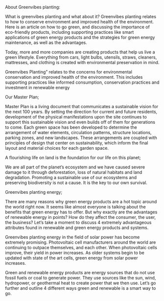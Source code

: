 About Greenvibes planting:

What is greenvibes planting and what about it? Greenvibes planting relates to how to conserve environment and improved health of the environment. 
Here is an article on how to go green, and discussing the importance of eco-friendly products, 
including supporting practices like smart applications of green energy products and the strategies for green energy maintenance, as well as the advantages.

Today, more and more companies are creating products that help us live a green lifestyle. 
Everything from cars, light bulbs, utensils, straws, cleaners, mattresses, and clothing is created with environmental preservation in mind.

Greenvibes Planting” relates to the concerns for environmental conservation and improved health of the environment. 
This includes supporting practices like informed consumption, conservation practices and investment in renewable energy

Our Master Plan;

Master Plan is a living document that communicates a sustainable vision for the next 100 years. By setting the direction for current and future residents, 
development of the physical manifestations upon the site continues to support this sustainable vision and even builds off of them for generations to come. 
Each green space has been developed to determine the arrangement of water elements, circulation patterns, structure locations, parking zones, and new landscapes. 
These arrangements are coupled with principles of design that center on sustainability, which inform the final layout and material choices for each garden space.



A flourishing life on land is the foundation for our life on this planet;

We are all part of the planet’s ecosystem and we have caused severe damage to it through deforestation, 
loss of natural habitats and land degradation. Promoting a sustainable use of our ecosystems and preserving biodiversity is not a cause. It is the key to our own survival.


Greenvibes planting energy;

There are many reasons why green energy products are a hot topic around the world right now. 
It seems like almost everyone is talking about the benefits that green energy has to offer. 
But why exactly are the advantages of renewable energy in points? How do they affect the consumer, the user, the business? 
Let’s take a moment to discuss 4 extremely advantageous attributes found in renewable and green energy products and systems.

Greenvibes planting energy in the field of solar power has become extremely promising. Photovoltaic cell manufacturers around the world are continuing to outpace themselves, 
and each other. When photovoltaic cells improve, their yield in power increases. 
As older systems begin to be updated with state of the art cells, green energy from solar power increases.

Green and renewable energy products are energy sources that do not use fossil fuels or coal to generate power. 
They use sources like the sun, wind, hydropower, or geothermal heat to create power that we then use. 
Let’s go further and outline 4 different ways green and renewable is a smart way to go.

